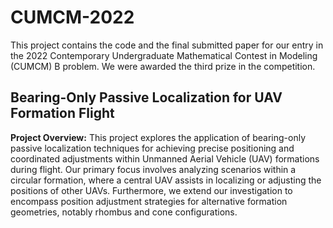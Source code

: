 # CUMCM-2022

This project contains the code and the final submitted paper for our entry in the 2022 Contemporary Undergraduate Mathematical Contest in Modeling (CUMCM) B problem. We were awarded the third prize in the competition.

## Bearing-Only Passive Localization for UAV Formation Flight

**Project Overview:** This project explores the application of bearing-only passive localization techniques for achieving precise positioning and coordinated adjustments within Unmanned Aerial Vehicle (UAV) formations during flight. Our primary focus involves analyzing scenarios within a circular formation, where a central UAV assists in localizing or adjusting the positions of other UAVs. Furthermore, we extend our investigation to encompass position adjustment strategies for alternative formation geometries, notably rhombus and cone configurations.
